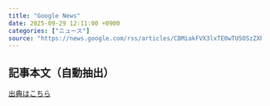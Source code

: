 ```yaml
---
title: "Google News"
date: 2025-09-29 12:11:00 +0900
categories: ["ニュース"]
source: "https://news.google.com/rss/articles/CBMiakFVX3lxTE0wTU5OSzZXRFBKamlOZXN5bTBhSVNLWnpKQ3B5V2swa1RxaXpMR3JVWV9tYkdBXzNMZTdwQzN6N2JLVERQTnMwcldoRjFac0dQTENFak8yQjcyTkdUS01ueVgyVzZnamJTemc?oc=5"
---
```


## 記事本文（自動抽出）
<body class="y0K44d EA71Tc" id="readabilityBody"></body>

[出典はこちら](https://news.google.com/rss/articles/CBMiakFVX3lxTE0wTU5OSzZXRFBKamlOZXN5bTBhSVNLWnpKQ3B5V2swa1RxaXpMR3JVWV9tYkdBXzNMZTdwQzN6N2JLVERQTnMwcldoRjFac0dQTENFak8yQjcyTkdUS01ueVgyVzZnamJTemc?oc=5)
